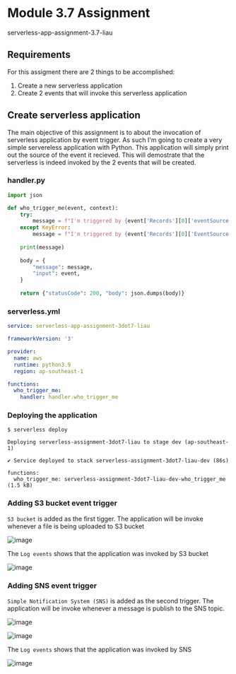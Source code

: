 # Module 3.7 Assignment
serverless-app-assignment-3.7-liau

## Requirements
For this assigment there are 2 things to be accomplished:

1. Create a new serverless application
2. Create 2 events that will invoke this serverless application

## Create serverless application
The main objective of this assignment is to about the invocation of serverless application by event trigger. As such I'm going to create a very simple servereless application with Python. This application will simply print out the source of the event it recieved. This will demostrate that the serverless is indeed invoked by the 2 events that will be created.

### handler.py
```python
import json

def who_trigger_me(event, context):
    try:
        message = f"I'm triggered by {event['Records'][0]['eventSource']} !"
    except KeyError:
        message = f"I'm triggered by {event['Records'][0]['EventSource']} !"
    
    print(message)
    
    body = {
        "message": message,
        "input": event,
    }
    
    return {"statusCode": 200, "body": json.dumps(body)}
```
### serverless.yml
```yml
service: serverless-app-assignment-3dot7-liau

frameworkVersion: '3'

provider:
  name: aws
  runtime: python3.9
  region: ap-southeast-1

functions:
  who_trigger_me:
    handler: handler.who_trigger_me
```

### Deploying the application
```
$ serverless deploy

Deploying serverless-assignment-3dot7-liau to stage dev (ap-southeast-1)

✔ Service deployed to stack serverless-assignment-3dot7-liau-dev (86s)

functions:
  who_trigger_me: serverless-assignment-3dot7-liau-dev-who_trigger_me (1.5 kB)
```

### Adding S3 bucket event trigger
`S3 bucket` is added as the first tigger. The application will be invoke whenever a file is being uploaded to S3 bucket

![image](https://user-images.githubusercontent.com/22501900/235310851-e400c503-70c2-48c1-a906-dcfb5ca6eda9.png)

The `Log events` shows that the application was invoked by S3 bucket

![image](https://user-images.githubusercontent.com/22501900/235311852-0653a324-550b-4c2c-9517-717bf94c509c.png)

### Adding SNS event trigger
`Simple Notification System (SNS)` is added as the second trigger. The application will be invoke whenever a message is publish to the SNS topic.

![image](https://user-images.githubusercontent.com/22501900/235312134-40b8ad45-7023-4075-8111-880e33a3b123.png)

![image](https://user-images.githubusercontent.com/22501900/235312256-c03cafea-c801-4452-b896-2d4e00a5ed01.png)

The `Log events` shows that the application was invoked by SNS

![image](https://user-images.githubusercontent.com/22501900/235312555-d1e5b0c8-b1a5-4dbe-95cc-35e04e84203b.png)



